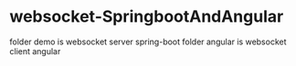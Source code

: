 # websocket-SpringbootAndAngular
folder demo is websocket server spring-boot
folder angular is websocket client angular
